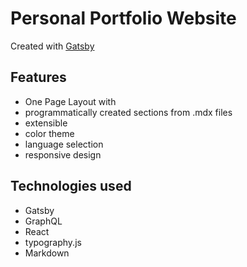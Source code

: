# Personal Portfolio Website

Created with [Gatsby](https://www.gatsbyjs.org)

## Features

- One Page Layout with
- programmatically created sections from .mdx files
- extensible
- color theme
- language selection
- responsive design

## Technologies used

- Gatsby
- GraphQL
- React
- typography.js
- Markdown
